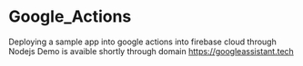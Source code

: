 # Google_Actions
Deploying a sample app into google actions into firebase cloud through Nodejs
Demo is avaible shortly through domain https://googleassistant.tech
